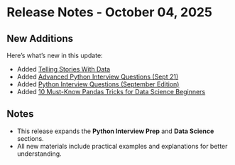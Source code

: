 # Release Notes - October 04, 2025

## New Additions
Here’s what’s new in this update:

- Added [Telling Stories With Data](https://github.com/Tanu-N-Prabhu/Python/blob/master/Telling_Stories_With_Data.md)
- Added [Advanced Python Interview Questions (Sept 21)](https://github.com/Tanu-N-Prabhu/Python/blob/master/Python%20Coding%20Interview%20Prep/python_advanced_interview_questions_sept21.md)
- Added [Python Interview Questions (September Edition)](https://github.com/Tanu-N-Prabhu/Python/blob/master/Python%20Coding%20Interview%20Prep/Python_Interview_Questions_September.md)
- Added [10 Must-Know Pandas Tricks for Data Science Beginners](https://github.com/Tanu-N-Prabhu/Python/blob/master/10_Must_Know_Pandas_Tricks_for_Data_Science_Beginners.ipynb)

## Notes
- This release expands the **Python Interview Prep** and **Data Science** sections.
- All new materials include practical examples and explanations for better understanding.
